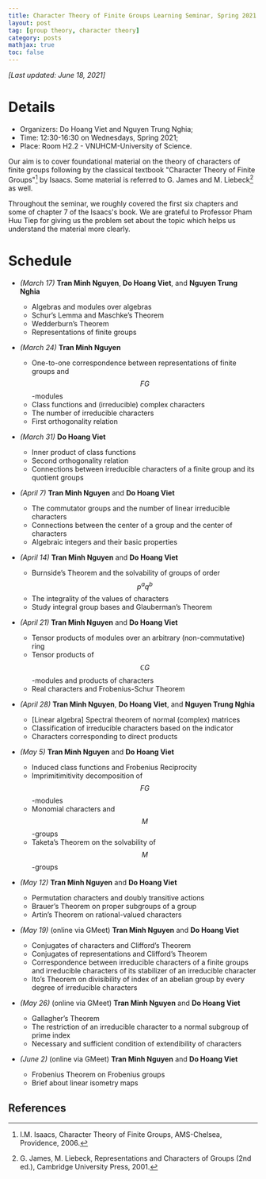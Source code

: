 ```yaml
---
title: Character Theory of Finite Groups Learning Seminar, Spring 2021
layout: post
tag: [group theory, character theory]
category: posts
mathjax: true
toc: false
---
```

*[Last updated: June 18, 2021]*

# Details

- Organizers: Do Hoang Viet and Nguyen Trung Nghia;
- Time: 12:30-16:30 on Wednesdays, Spring 2021;
- Place: Room H2.2 - VNUHCM-University of Science.

Our aim is to cover foundational material on the theory of characters of finite groups following by the classical textbook "Character Theory of Finite Groups"[^1] by Isaacs. Some material is referred to G. James and M. Liebeck[^2] as well.

Throughout the seminar, we roughly covered the first six chapters and some of chapter 7 of the Isaacs's book. We are grateful to Professor Pham Huu Tiep for giving us the problem set about the topic which helps us understand the material more clearly. 

# Schedule
- *(March 17)* **Tran Minh Nguyen**, **Do Hoang Viet**, and **Nguyen Trung Nghia**
    - Algebras and modules over algebras
    - Schur’s Lemma and Maschke’s Theorem
    - Wedderburn’s Theorem
    - Representations of finite groups

- *(March 24)* **Tran Minh Nguyen**
    - One-to-one correspondence between representations of finite groups and $$FG$$-modules
    - Class functions and (irreducible) complex characters
    - The number of irreducible characters
    - First orthogonality relation

- *(March 31)* **Do Hoang Viet**
    - Inner product of class functions
    - Second orthogonality relation
    - Connections between irreducible characters of a finite group and its quotient groups

- *(April 7)* **Tran Minh Nguyen** and **Do Hoang Viet**
    - The commutator groups and the number of linear irreducible characters
    - Connections between the center of a group and the center of characters
    - Algebraic integers and their basic properties

- *(April 14)* **Tran Minh Nguyen** and **Do Hoang Viet**
    - Burnside’s Theorem and the solvability of groups of order $$p^aq^b$$
    - The integrality of the values of characters
    - Study integral group bases and Glauberman’s Theorem

- *(April 21)* **Tran Minh Nguyen** and **Do Hoang Viet**
    - Tensor products of modules over an arbitrary (non-commutative) ring
    - Tensor products of $$\mathbb{C}G$$-modules and products of characters
    - Real characters and Frobenius-Schur Theorem

- *(April 28)* **Tran Minh Nguyen**, **Do Hoang Viet**, and **Nguyen Trung Nghia**
    - [Linear algebra] Spectral theorem of normal (complex) matrices
    - Classification of irreducible characters based on the indicator
    - Characters corresponding to direct products

- *(May 5)* **Tran Minh Nguyen** and **Do Hoang Viet**
    - Induced class functions and Frobenius Reciprocity
    - Imprimitimitivity decomposition of $$FG$$-modules
    - Monomial characters and $$M$$-groups
    - Taketa’s Theorem on the solvability of $$M$$-groups

- *(May 12)* **Tran Minh Nguyen** and **Do Hoang Viet**
    - Permutation characters and doubly transitive actions
    - Brauer’s Theorem on proper subgroups of a group
    - Artin’s Theorem on rational-valued characters

- *(May 19)* (online via GMeet) **Tran Minh Nguyen** and **Do Hoang Viet**
    - Conjugates of characters and Clifford’s Theorem
    - Conjugates of representations and Clifford’s Theorem
    - Correspondence between irreducible characters of a finite groups and irreducible characters of its stabilizer of an irreducible character
    - Ito’s Theorem on divisibility of index of an abelian group by every degree of irreducible characters

- *(May 26)* (online via GMeet) **Tran Minh Nguyen** and **Do Hoang Viet**
    - Gallagher’s Theorem
    - The restriction of an irreducible character to a normal subgroup of prime index
    - Necessary and sufficient condition of extendibility of characters

- *(June 2)* (online via GMeet) **Tran Minh Nguyen** and **Do Hoang Viet**
    - Frobenius Theorem on Frobenius groups
    - Brief about linear isometry maps

<h2>References</h2>

[^1]: I.M. Isaacs, Character Theory of Finite Groups, AMS-Chelsea, Providence, 2006.
[^2]: G. James, M. Liebeck, Representations and Characters of Groups (2nd ed.), Cambridge University Press, 2001.


